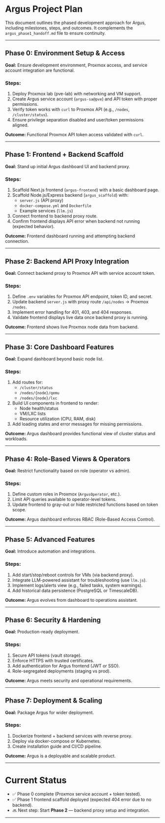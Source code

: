 
# Argus Project Plan

This document outlines the phased development approach for Argus, including milestones, steps, and outcomes. It complements the `argus_phase1_handoff.md` file to ensure continuity.

---

## Phase 0: Environment Setup & Access
**Goal:** Ensure development environment, Proxmox access, and service account integration are functional.

### Steps:
1. Deploy Proxmox lab (pve-lab) with networking and VM support.
2. Create Argus service account (`argus-sa@pve`) and API token with proper permissions.
3. Verify token works with `curl` to Proxmox API (e.g., `/nodes`, `/cluster/status`).
4. Ensure privilege separation disabled and user/token permissions aligned.

**Outcome:** Functional Proxmox API token access validated with `curl`.

---

## Phase 1: Frontend + Backend Scaffold
**Goal:** Stand up initial Argus dashboard UI and backend proxy.

### Steps:
1. Scaffold Next.js frontend (`argus-frontend`) with a basic dashboard page.
2. Scaffold Node.js/Express backend (`argus_scaffold`) with:
   - `server.js` (API proxy)
   - `docker-compose.yml` and `Dockerfile`
   - Example services (`llm.js`)
3. Connect frontend to backend proxy route.
4. Confirm frontend displays API error when backend not running (expected behavior).

**Outcome:** Frontend dashboard running and attempting backend connection.

---

## Phase 2: Backend API Proxy Integration
**Goal:** Connect backend proxy to Proxmox API with service account token.

### Steps:
1. Define `.env` variables for Proxmox API endpoint, token ID, and secret.
2. Update backend `server.js` with proxy route `/api/nodes` -> Proxmox `/nodes`.
3. Implement error handling for 401, 403, and 404 responses.
4. Validate frontend displays live data once backend proxy is running.

**Outcome:** Frontend shows live Proxmox node data from backend.

---

## Phase 3: Core Dashboard Features
**Goal:** Expand dashboard beyond basic node list.

### Steps:
1. Add routes for:
   - `/cluster/status`
   - `/nodes/{node}/qemu`
   - `/nodes/{node}/lxc`
2. Build UI components in frontend to render:
   - Node health/status
   - VM/LXC lists
   - Resource utilization (CPU, RAM, disk)
3. Add loading states and error messages for missing permissions.

**Outcome:** Argus dashboard provides functional view of cluster status and workloads.

---

## Phase 4: Role-Based Views & Operators
**Goal:** Restrict functionality based on role (operator vs admin).

### Steps:
1. Define custom roles in Proxmox (`ArgusOperator`, etc.).
2. Limit API queries available to operator-level tokens.
3. Update frontend to gray-out or hide restricted functions based on token scope.

**Outcome:** Argus dashboard enforces RBAC (Role-Based Access Control).

---

## Phase 5: Advanced Features
**Goal:** Introduce automation and integrations.

### Steps:
1. Add start/stop/reboot controls for VMs (via backend proxy).
2. Integrate LLM-powered assistant for troubleshooting (use `llm.js`).
3. Implement logs/alerts view (e.g., failed tasks, system warnings).
4. Add historical data persistence (PostgreSQL or TimescaleDB).

**Outcome:** Argus evolves from dashboard to operations assistant.

---

## Phase 6: Security & Hardening
**Goal:** Production-ready deployment.

### Steps:
1. Secure API tokens (vault storage).
2. Enforce HTTPS with trusted certificates.
3. Add authentication for Argus frontend (JWT or SSO).
4. Role-segregated deployments (staging vs prod).

**Outcome:** Argus meets security and operational requirements.

---

## Phase 7: Deployment & Scaling
**Goal:** Package Argus for wider deployment.

### Steps:
1. Dockerize frontend + backend services with reverse proxy.
2. Deploy via docker-compose or Kubernetes.
3. Create installation guide and CI/CD pipeline.

**Outcome:** Argus is a deployable and scalable product.

---

# Current Status
- ✅ Phase 0 complete (Proxmox service account + token tested).
- ✅ Phase 1 frontend scaffold deployed (expected 404 error due to no backend).
- 🔜 Next step: Start **Phase 2** — backend proxy setup and integration.

---
